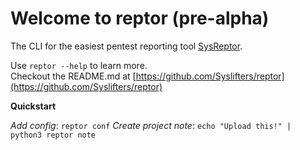 # Welcome to reptor (pre-alpha)

The CLI for the easiest pentest reporting tool [SysReptor](https://github.com/Syslifters/reptor).

Use `reptor --help` to learn more.  
Checkout the README.md at [https://github.com/Syslifters/reptor](https://github.com/Syslifters/reptor)

**Quickstart**

*Add config*: `reptor conf`
*Create project note*: `echo "Upload this!" | python3 reptor note`



